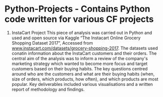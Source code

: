 # Python-Projects - Contains Python code written for various CF projects
1. InstaCart Project
This piece of analysis was carried out in Python and used and open source via Kaggle “The Instacart Online Grocery Shopping
 Dataset 2017”, Accessed from www.instacart.com/datasets/grocery-shopping-2017. The datasets used conatin information about the InstaCart customers and their orders.
The central aim of the analysis was to inform a review of the company's marketing strategy which wanted to become more focus and target customers based on their buying habits. The key questions centred around who are the customers and what are their buying habits (when, size of orders, which products, how often), and which products are most popular.
Key deliverables included various visualisations and a written report of methodology and findings.
